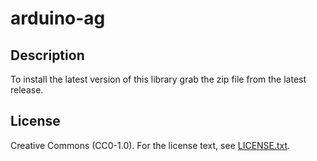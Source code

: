 # arduino-ag

## Description

To install the latest version of this library grab the zip file from the latest release.

## License

Creative Commons (CC0-1.0). For the license text, see [LICENSE.txt](LICENSE.txt).
